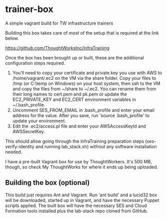 trainer-box
===========

A simple vagrant build for TW infrastructure trainers

Building this box takes care of *most* of the setup that is required at the link below.

https://github.com/ThoughtWorksInc/InfraTraining

Once the box has been brought up or built, these are the additional configuration steps required.

1. You'll need to copy your certificate and private key you use with AWS to /home/vagrant/.ec2 on the VM via the share folder. Copy your files to /tmp (or C:\temp on Windows) on your host system, then ssh to the VM and copy the files from ~/share to ~/.ec2. You can rename them from their long names to cert.pem and pk.pem or update the EC2_PRIVATE_KEY and EC2_CERT environment variables in ~/.bash_profile.
2. Uncomment SES_FROM_EMAIL in .bash_profile and enter your email address for the value. After you save, run 'source .bash_profile' to update your environment.
3. Edit the .ec2/access.pl file and enter your AWSAccessKeyId and AWSSecretKey.

This should allow going through the InfraTraining preparation steps (ses-verify-identity and running lab_stack.sh) without any software installation needed.

I have a pre-built Vagrant box for use by ThoughtWorkers. It's 500 MB, though, so check My ThoughtWorks for where it ends up being uploaded.

Building the box (optional)
---------------------------
This build just requires Ant and Vagrant. Run 'ant build' and a lucid32 box will be downloaded, started up in Vagrant, and have the necessary Puppet scripts applied. The built box will have the necessary SES and Cloud Formation tools installed plus the lab-stack repo cloned from GitHub.

